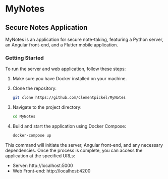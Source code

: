 # MyNotes

## Secure Notes Application

MyNotes is an application for secure note-taking, featuring a Python server, an Angular front-end, and a Flutter mobile application.

### Getting Started

To run the server and web application, follow these steps:

1. Make sure you have Docker installed on your machine.

2. Clone the repository:

   ```bash
   git clone https://github.com/clementpickel/MyNotes
   ```

3. Navigate to the project directory:

   ```bash
   cd MyNotes
   ```

4. Build and start the application using Docker Compose:

   ```bash
   docker-compose up
   ```

This command will initiate the server, Angular front-end, and any necessary dependencies. Once the process is complete, you can access the application at the specified URLs:

- Server: http://localhost:5000
- Web Front-end: http://localhost:4200
